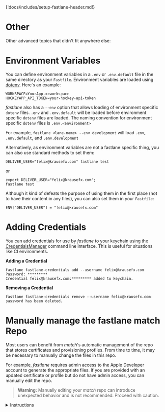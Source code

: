 {!docs/includes/setup-fastlane-header.md!}

# Other

Other advanced topics that didn't fit anywhere else:

# Environment Variables

You can define environment variables in a `.env` or `.env.default` file in the same directory as your `Fastfile`. Environment variables are loaded using [dotenv](https://github.com/bkeepers/dotenv). Here's an example:

```no-highlight
WORKSPACE=YourApp.xcworkspace
HOCKEYAPP_API_TOKEN=your-hockey-api-token
```

_fastlane_ also has a `--env` option that allows loading of environment specific `dotenv` files. `.env` and `.env.default` will be loaded before environment specific `dotenv` files are loaded. The naming convention for environment specific `dotenv` files is `.env.<environment>`

For example, `fastlane <lane-name> --env development` will load `.env`, `.env.default`, and `.env.development`

Alternatively, as environment variables are not a fastlane specific thing, you can also use standard methods to set them:

```
DELIVER_USER="felix@krausefx.com" fastlane test
```

or

```
export DELIVER_USER="felix@krausefx.com";
fastlane test
```

Although it kind of defeats the purpose of using them in the first place (not to have their content in any files), you can also set them in your `Fastfile`:

```
ENV["DELIVER_USER"] = "felix@krausefx.com"
```

# Adding Credentials

You can add credentials for use by _fastlane_ to your keychain using the [CredentialsManager](https://github.com/fastlane/fastlane/tree/master/credentials_manager) command line interface. This is useful for situations like CI environments.

**Adding a Credential**
```no-highlight
fastlane fastlane-credentials add --username felix@krausefx.com
Password: *********
Credential felix@krausefx.com:********* added to keychain.
```

**Removing a Credential**
```no-highlight
fastlane fastlane-credentials remove --username felix@krausefx.com
password has been deleted.
```

# Manually manage the fastlane match Repo

Most users can benefit from _match_'s automatic management of the repo that stores certificates and provisioning profiles. From time to time, it may be necessary to manually change the files in this repo.

For example, _fastlane_ requires admin access to the Apple Developer account to generate the appropriate files. If you are provided with an updated certificate or profile but do not have admin access, you can manually edit the repo.

> **Warning:** Manually editing your _match_ repo can introduce unexpected behavior and is not recommended. Proceed with caution.

<details markdown="1">
<summary>Instructions</summary>



### Overview

Because:

1. _fastlane_ encrypts the repo, and
2. _fastlane_ doesn't support manual edits to the repo

it's necessary to manually decrypt, then modify, then encrypt, the repo to make any changes.

> These instructions presuppose you already have _fastlane_ _match_ configured correctly.

### 🔓 Decryption Instructions

The easiest way to decrypt the repo is to use the _fastlane_ _match_ `Storage` and `Encryption` classes. You can do this from an interactive Ruby console:

```bash
$ bundle console
irb(main):001:0>
```

Then, require _match_ and set the appropriate parameters:

```ruby
irb(main):001:0> require 'match'
irb(main):002:0> git_url = 'https://github.com/fastlane/example-certificate-repo'
=> "https://github.com/fastlane/example-certificate-repo"
irb(main):003:0> shallow_clone = false
=> false
irb(main):004:0> ENV["MATCH_PASSWORD"] = 'example-password'
=> "example-password"
irb(main):005:0> branch = 'master'
=> "master"
```

Now create an instance of `Storage` and `Encryption`. The `download` method on `Storage` will clone the repo and the `decrypt_files` method on `Encryption` will decrypt the repo for you. Assign the return values to `storage` and `encrypt`, which we'll need later when we re-encrypt:

```ruby
irb(main):006:0> storage = Match::Storage.for_mode("git", { git_url: git_url, shallow_clone: shallow_clone, git_branch: branch, clone_branch_directly: false})
irb(main):007:0> storage.download
irb(main):008:0> encryption = Match::Encryption.for_storage_mode("git", { git_url: git_url, working_directory: storage.working_directory})
irb(main):009:0> encryption.decrypt_files
[14:24:42]: 🔓  Successfully decrypted certificates repo
irb(main):010:0> storage.working_directory
=> "/var/folders/ql/4rgq9x7j51n_971xb332w9lc0000gn/T/d20181105-65220-1oalh6v"
```

The above example checks out the `master` (which is the default branch that _match_ uses). A common _match_ pattern is to create a separate branch per each developer team (the name of the branch being the team identifier).

The directory beginning with `/var/folders` contains the decrypted git repo. Modify it as needed.

If you are updating a `.p12` file, ensure it's exported from the keychain without a password, since _match_ doesn't support importing private keys with a password.

> **Warning:** Do *not* commit your changes. Allow _fastlane_ to do that for you.

Once your changes are made, we'll need to encrypt the repo and push it.

### 🔒 Encryption Instructions

In the Ruby console, call `encryption.encrypt_files` and `storage.save_changes!`. For example:

```ruby
irb(main):010:0> encryption.encrypt_files
irb(main):011:0> files_to_commit = Dir[File.join(storage.working_directory, "**", "*.{cer,p12,mobileprovision}")]
irb(main):012:0> storage.save_changes!(files_to_commit: files_to_commit)
```

Your changes will be encrypted, committed, and pushed.

> **Note:** If your keychain doesn't include the encryption passcode, you may be prompted for it. If so, just enter the same password you used to decrypt it.

</details>
